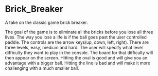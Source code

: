 # Brick_Breaker
A take on the classic game brick breaker. 

The goal of the game is to eliminate all the bricks before you lose all three lives.
The way you lose a life is if the ball goes past the user controlled paddle. 
The controls are the arrow keys(up, down, left, right).
There are three levels, easy, medium and hard. The user will specify
what level difficulty they want to play in the console. The board for that
difficulty will then appear on the screen. Hitting the oval is good and will
give you an advantage with a bigger ball. Hitting the line is bad and will
make it more challenging with a much smaller ball.
